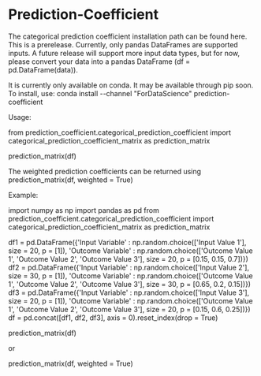 # Prediction-Coefficient
The categorical prediction coefficient installation path can be found here. This is a prerelease. Currently, only pandas DataFrames are supported inputs. A future release will support more input data types, but for now, please convert your data into a pandas DataFrame (df = pd.DataFrame(data)). 

It is currently only available on conda. It may be available through pip soon. To install, use: conda install --channel "ForDataScience" prediction-coefficient

Usage:

from prediction_coefficient.categorical_prediction_coefficient import categorical_prediction_coefficient_matrix as prediction_matrix

prediction_matrix(df)

The weighted prediction coefficients can be returned using prediction_matrix(df, weighted = True)

Example:

import numpy as np
import pandas as pd
from prediction_coefficient.categorical_prediction_coefficient import categorical_prediction_coefficient_matrix as prediction_matrix

df1 = pd.DataFrame({'Input Variable' : np.random.choice(['Input Value 1'], size = 20, p = [1]), 'Outcome Variable' : np.random.choice(['Outcome Value 1', 'Outcome Value 2', 'Outcome Value 3'], size = 20, p = [0.15, 0.15, 0.7])})
df2 = pd.DataFrame({'Input Variable' : np.random.choice(['Input Value 2'], size = 30, p = [1]), 'Outcome Variable' : np.random.choice(['Outcome Value 1', 'Outcome Value 2', 'Outcome Value 3'], size = 30, p = [0.65, 0.2, 0.15])})
df3 = pd.DataFrame({'Input Variable' : np.random.choice(['Input Value 3'], size = 20, p = [1]), 'Outcome Variable' : np.random.choice(['Outcome Value 1', 'Outcome Value 2', 'Outcome Value 3'], size = 20, p = [0.15, 0.6, 0.25])})
df = pd.concat([df1, df2, df3], axis = 0).reset_index(drop = True)

prediction_matrix(df)

or 

prediction_matrix(df, weighted = True)



